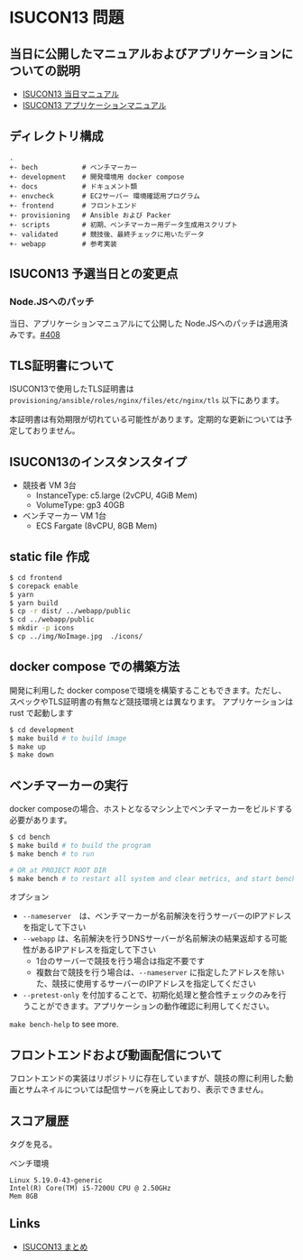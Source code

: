 # ISUCON13 問題

## 当日に公開したマニュアルおよびアプリケーションについての説明

- [ISUCON13 当日マニュアル](/docs/cautionary_note.md)
- [ISUCON13 アプリケーションマニュアル](/docs/isupipe.md)


## ディレクトリ構成

```
.
+- bech           # ベンチマーカー
+- development    # 開発環境用 docker compose
+- docs           # ドキュメント類
+- envcheck       # EC2サーバー 環境確認用プログラム
+- frontend       # フロントエンド
+- provisioning   # Ansible および Packer
+- scripts        # 初期、ベンチマーカー用データ生成用スクリプト
+- validated      # 競技後、最終チェックに用いたデータ
+- webapp         # 参考実装
```

## ISUCON13 予選当日との変更点

### Node.JSへのパッチ

当日、アプリケーションマニュアルにて公開した Node.JSへのパッチは適用済みです。[#408](https://github.com/isucon/isucon13/pull/408)

## TLS証明書について

ISUCON13で使用したTLS証明書は `provisioning/ansible/roles/nginx/files/etc/nginx/tls` 以下にあります。

本証明書は有効期限が切れている可能性があります。定期的な更新については予定しておりません。

## ISUCON13のインスタンスタイプ

- 競技者 VM 3台
  - InstanceType: c5.large (2vCPU, 4GiB Mem)
  - VolumeType: gp3 40GB
- ベンチマーカー VM 1台
  - ECS Fargate (8vCPU, 8GB Mem)
 
## static file 作成

```sh
$ cd frontend
$ corepack enable
$ yarn
$ yarn build
$ cp -r dist/ ../webapp/public
$ cd ../webapp/public
$ mkdir -p icons
$ cp ../img/NoImage.jpg  ./icons/
```

## docker compose での構築方法

開発に利用した docker composeで環境を構築することもできます。ただし、スペックやTLS証明書の有無など競技環境とは異なります。 アプリケーションは rust で起動します

```sh
$ cd development
$ make build # to build image
$ make up
$ make down
```

## ベンチマーカーの実行

docker composeの場合、ホストとなるマシン上でベンチマーカーをビルドする必要があります。

```sh
$ cd bench
$ make build # to build the program
$ make bench # to run

# OR at PROJECT ROOT DIR
$ make bench # to restart all system and clear metrics, and start bench
```

オプション

- `--nameserver`　は、ベンチマーカーが名前解決を行うサーバーのIPアドレスを指定して下さい
- `--webapp` は、名前解決を行うDNSサーバーが名前解決の結果返却する可能性があるIPアドレスを指定して下さい
  - 1台のサーバーで競技を行う場合は指定不要です
  - 複数台で競技を行う場合は、`--nameserver` に指定したアドレスを除いた、競技に使用するサーバーのIPアドレスを指定してください
- `--pretest-only` を付加することで、初期化処理と整合性チェックのみを行うことができます。アプリケーションの動作確認に利用してください。

`make bench-help` to see more.

## フロントエンドおよび動画配信について

フロントエンドの実装はリポジトリに存在していますが、競技の際に利用した動画とサムネイルについては配信サーバを廃止しており、表示できません。

## スコア履歴

タグを見る。

ベンチ環境

```
Linux 5.19.0-43-generic
Intel(R) Core(TM) i5-7200U CPU @ 2.50GHz
Mem 8GB
```

## Links

- [ISUCON13 まとめ](https://isucon.net/archives/57801192.html)


